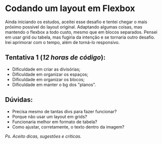 # Codando um layout em Flexbox

Ainda iniciando os estudos, aceitei esse desafio e tentei chegar o mais próximo possível do layout original. Adaptando algumas coisas, mas mantendo o flexbox a todo custo, mesmo que em blocos separados. Pensei em usar grid ou tabela, mas fugiria da intenção e se tornaria outro desafio. Irei aprimorar com o tempo, além de torná-lo responsivo.

## Tentativa 1 (*12 horas de código*):

- Dificuldade em criar as divisórias;
- Dificuldade em organizar os espaços;
- Dificuldade em organizar os blocos;
- Dificuldade em manter o bg dos "planos".

## Dúvidas:

- Precisa mesmo de tantas divs para fazer funcionar?
- Porque não usar um layout em grids?
- Funcionaria melhor em formato de tabela?
- Como ajustar, corretamente, o texto dentro da imagem?

*Ps. Aceito dicas, sugestões e críticas.*
